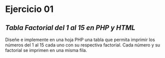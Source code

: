 # Ejercicio 01 
## _Tabla Factorial del 1 al 15 en PHP y HTML_
Diseñe e implemente en una hoja PHP una tabla que permita imprimir los números del 1 al 15 cada uno con su respectiva factorial. Cada número y su factorial se imprimen en una misma fila.
